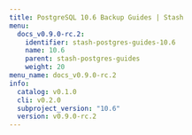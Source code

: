 ```yaml
---
title: PostgreSQL 10.6 Backup Guides | Stash
menu:
  docs_v0.9.0-rc.2:
    identifier: stash-postgres-guides-10.6
    name: 10.6
    parent: stash-postgres-guides
    weight: 20
menu_name: docs_v0.9.0-rc.2
info:
  catalog: v0.1.0
  cli: v0.2.0
  subproject_version: "10.6"
  version: v0.9.0-rc.2
---
```


